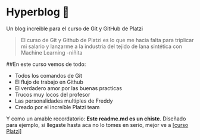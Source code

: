 # Hyperblog 💚
Un blog increible para el curso de Git y GitHub de Platzi
>El curso de Git y Github de Platzi es lo que me hacia falta para triplicar mi salario y lanzarme a la industria del tejido de lana sintética con Machine Learning
> -niñita

##En este curso vemos de todo:
* Todos los comandos de Git
* El flujo de trabajo en Github
* El verdadero amor por las buenas practicas
* Trucos muy locos del profesor
* Las personalidades multiples de Freddy 
* Creado por el increíble Platzi team 

Y como un amable recordatorio: **Este  readme.md es un chiste**. Diseñado para ejemplo, si llegaste hasta aca no lo tomes en serio, mejor ve a [[curso Platzi]](http://https://platzi.com/home/clases/1557-git-github "[curso Platzi]")
